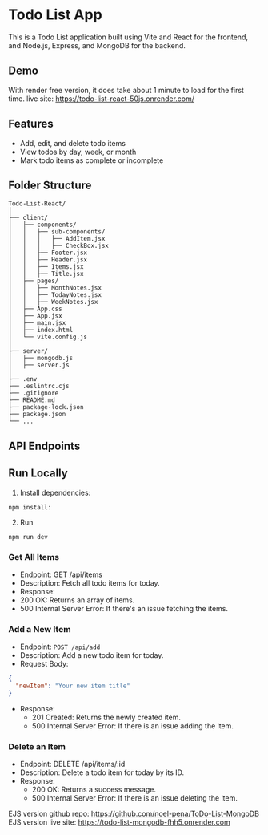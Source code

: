 # Todo List App

This is a Todo List application built using Vite and React for the frontend, and Node.js, Express, and MongoDB for the backend.

## Demo

With render free version, it does take about 1 minute to load for the first time. live site: https://todo-list-react-50js.onrender.com/

## Features

- Add, edit, and delete todo items
- View todos by day, week, or month
- Mark todo items as complete or incomplete

## Folder Structure

```plaintext
Todo-List-React/
│
├── client/
│   ├── components/
│   │   ├── sub-components/
│   │   │   ├── AddItem.jsx
│   │   │   ├── CheckBox.jsx
│   │   ├── Footer.jsx
│   │   ├── Header.jsx
│   │   ├── Items.jsx
│   │   ├── Title.jsx
│   ├── pages/
│   │   ├── MonthNotes.jsx
│   │   ├── TodayNotes.jsx
│   │   ├── WeekNotes.jsx
│   ├── App.css
│   ├── App.jsx
│   ├── main.jsx
│   ├── index.html
│   └── vite.config.js
│
├── server/
│   ├── mongodb.js
│   ├── server.js
│
├── .env
├── .eslintrc.cjs
├── .gitignore
├── README.md
├── package-lock.json
├── package.json
└── ...
```

## API Endpoints

## Run Locally

1. Install dependencies:

```
npm install:
```

2. Run

```
npm run dev
```

### Get All Items

- Endpoint: GET /api/items
- Description: Fetch all todo items for today.
- Response:
- 200 OK: Returns an array of items.
- 500 Internal Server Error: If there's an issue fetching the items.

### Add a New Item

- Endpoint: `POST /api/add`
- Description: Add a new todo item for today.
- Request Body:

```json
{
  "newItem": "Your new item title"
}
```

- Response:
  - 201 Created: Returns the newly created item.
  - 500 Internal Server Error: If there is an issue adding the item.

### Delete an Item

- Endpoint: DELETE /api/items/:id
- Description: Delete a todo item for today by its ID.
- Response:
  - 200 OK: Returns a success message.
  - 500 Internal Server Error: If there is an issue deleting the item.

EJS version github repo: https://github.com/noel-pena/ToDo-List-MongoDB
EJS version live site: https://todo-list-mongodb-fhh5.onrender.com
